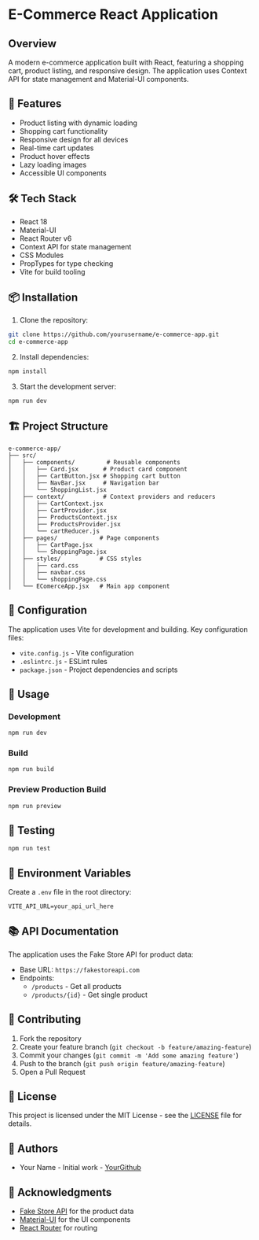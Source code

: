 # E-Commerce React Application

## Overview

A modern e-commerce application built with React, featuring a shopping cart, product listing, and responsive design. The application uses Context API for state management and Material-UI components.

## 🚀 Features

- Product listing with dynamic loading
- Shopping cart functionality
- Responsive design for all devices
- Real-time cart updates
- Product hover effects
- Lazy loading images
- Accessible UI components

## 🛠 Tech Stack

- React 18
- Material-UI
- React Router v6
- Context API for state management
- CSS Modules
- PropTypes for type checking
- Vite for build tooling

## 📦 Installation

1. Clone the repository:

```bash
git clone https://github.com/yourusername/e-commerce-app.git
cd e-commerce-app
```

2. Install dependencies:

```bash
npm install
```

3. Start the development server:

```bash
npm run dev
```

## 🏗 Project Structure

```
e-commerce-app/
├── src/
│   ├── components/         # Reusable components
│   │   ├── Card.jsx       # Product card component
│   │   ├── CartButton.jsx # Shopping cart button
│   │   ├── NavBar.jsx     # Navigation bar
│   │   └── ShoppingList.jsx
│   ├── context/           # Context providers and reducers
│   │   ├── CartContext.jsx
│   │   ├── CartProvider.jsx
│   │   ├── ProductsContext.jsx
│   │   ├── ProductsProvider.jsx
│   │   └── cartReducer.js
│   ├── pages/            # Page components
│   │   ├── CartPage.jsx
│   │   └── ShoppingPage.jsx
│   ├── styles/           # CSS styles
│   │   ├── card.css
│   │   ├── navbar.css
│   │   └── shoppingPage.css
│   └── EComerceApp.jsx   # Main app component
```

## 🔧 Configuration

The application uses Vite for development and building. Key configuration files:

- `vite.config.js` - Vite configuration
- `.eslintrc.js` - ESLint rules
- `package.json` - Project dependencies and scripts

## 📝 Usage

### Development

```bash
npm run dev
```

### Build

```bash
npm run build
```

### Preview Production Build

```bash
npm run preview
```

## 🧪 Testing

```bash
npm run test
```

## 🔑 Environment Variables

Create a `.env` file in the root directory:

```env
VITE_API_URL=your_api_url_here
```

## 📚 API Documentation

The application uses the Fake Store API for product data:

- Base URL: `https://fakestoreapi.com`
- Endpoints:
  - `/products` - Get all products
  - `/products/{id}` - Get single product

## 🤝 Contributing

1. Fork the repository
2. Create your feature branch (`git checkout -b feature/amazing-feature`)
3. Commit your changes (`git commit -m 'Add some amazing feature'`)
4. Push to the branch (`git push origin feature/amazing-feature`)
5. Open a Pull Request

## 📄 License

This project is licensed under the MIT License - see the [LICENSE](LICENSE) file for details.

## 👥 Authors

- Your Name - Initial work - [YourGithub](https://github.com/yourusername)

## 🙏 Acknowledgments

- [Fake Store API](https://fakestoreapi.com/) for the product data
- [Material-UI](https://mui.com/) for the UI components
- [React Router](https://reactrouter.com/) for routing
